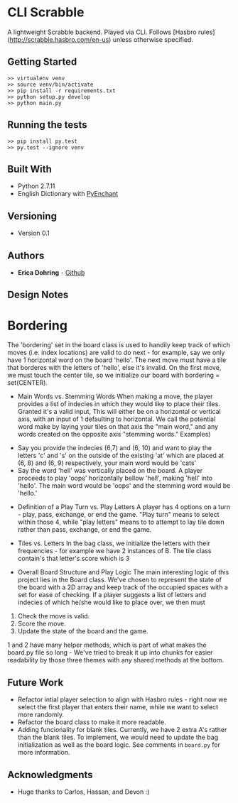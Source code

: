 # CLI Scrabble

A lightweight Scrabble backend. Played via CLI. Follows [Hasbro rules] (http://scrabble.hasbro.com/en-us) unless otherwise specified.

## Getting Started
```
>> virtualenv venv
>> source venv/bin/activate
>> pip install -r requirements.txt
>> python setup.py develop
>> python main.py
```

## Running the tests
```
>> pip install py.test
>> py.test --ignore venv
```

## Built With

* Python 2.7.11
* English Dictionary with [PyEnchant](https://pypi.python.org/pypi/pyenchant)

## Versioning

* Version 0.1

## Authors

* **Erica Dohring** - [Github](https://github.com/ericadohring)

## Design Notes

# Bordering
The 'bordering' set in the board class is used to handily keep track of which moves (i.e. index locations) are valid to do next - for example, say we only have 1 horizontal word on the board 'hello'. The next move must have a tile that borderes with the letters of 'hello', else it's invalid. On the first move, we must touch the center tile, so we initialize our board with bordering = set(CENTER).

* Main Words vs. Stemming Words
When making a move, the player provides a list of indecies in which they would like to place their tiles. Granted it's a valid input, This will either be on a horizontal or vertical axis, with an input of 1 defaulting to horizontal. We call the potential word make by laying your tiles on that axis the "main word," and any words created on the opposite axis "stemming words."
Examples)
- Say you provide the indecies (6,7) and (6, 10) and want to play the letters 'c' and 's' on the outside of the existing 'at' which are placed at (6, 8) and (6, 9) respectively, your main word would be 'cats'
- Say the word 'hell' was vertically placed on the board. A player proceeds to play 'oops' horizontally bellow 'hell', making 'hell' into 'hello'. The main word would be 'oops' and the stemming word would be 'hello.'

* Definition of a Play Turn vs. Play Letters
A player has 4 options on a turn - play, pass, exchange, or end the game. "Play turn" means to select
within those 4, while "play letters" means to to attempt to lay tile down rather than pass, exchange, or end the game.

* Tiles vs. Letters
In the bag class, we initialize the letters with their frequencies - for example we have 2 instances of B. The tile class contain's that letter's score which is 3

* Overall Board Structure and Play Logic
The main interesting logic of this project lies in the Board class. We've chosen to represent the state of the board with a 2D array and keep track of the occupied spaces with a set for ease
of checking. If a player suggests a list of letters and indecies of which he/she would like to place over, we then must
1. Check the move is valid.
2. Score the move.
3. Update the state of the board and the game.

1 and 2 have many helper methods, which is part of what makes the board.py file so long - We've tried to break it up into chunks for easier readability by those three themes with any shared methods at the bottom.


## Future Work

- Refactor intial player selection to align with Hasbro rules - right now we select the first player that enters their name, while we want to select more randomly.
- Refactor the board class to make it more readable.
- Adding funcionality for blank tiles. Currently, we have 2 extra A's rather than the blank tiles. To implement, we would need to update the bag initialization as well as the board logic.
See comments in `board.py` for more information.

## Acknowledgments

* Huge thanks to Carlos, Hassan, and Devon :)
